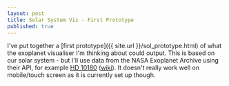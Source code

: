 ```yaml
---
layout: post
title: Solar System Viz - First Prototype
published: true
---
```



I've put together a [first prototype]({{ site.url }}/sol_prototype.html) of what the exoplanet visualiser I'm thinking about could output.  This is based on our solar system - but I'll use data from the NASA Exoplanet Archive using their API, for example [HD 10180](https://exoplanetarchive.ipac.caltech.edu/cgi-bin/nstedAPI/nph-nstedAPI?table=exoplanets&select=pl_hostname,pl_radj,pl_name,pl_letter,pl_orbsmax&order=dec&format=json&where=pl_hostname%20like%20%27HD%2010180%27) ([wiki](https://en.m.wikipedia.org/wiki/HD_10180)).  It doesn't really work well on mobile/touch screen as it is currently set up though.
